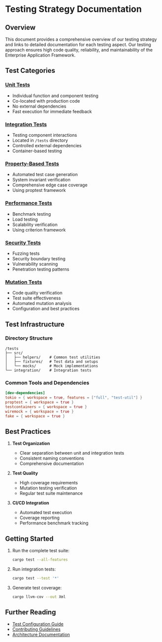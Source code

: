 # Testing Strategy Documentation

## Overview

This document provides a comprehensive overview of our testing strategy and links to detailed documentation for each testing aspect. Our testing approach ensures high code quality, reliability, and maintainability of the Enterprise Application Framework.

## Test Categories

### [Unit Tests](unit-tests.md)

- Individual function and component testing
- Co-located with production code
- No external dependencies
- Fast execution for immediate feedback

### [Integration Tests](integration-tests.md)

- Testing component interactions
- Located in `/tests` directory
- Controlled external dependencies
- Container-based testing

### [Property-Based Tests](property-tests.md)

- Automated test case generation
- System invariant verification
- Comprehensive edge case coverage
- Using proptest framework

### [Performance Tests](performance-tests.md)

- Benchmark testing
- Load testing
- Scalability verification
- Using criterion framework

### [Security Tests](security-tests.md)

- Fuzzing tests
- Security boundary testing
- Vulnerability scanning
- Penetration testing patterns

### [Mutation Tests](mutation-tests.md)

- Code quality verification
- Test suite effectiveness
- Automated mutation analysis
- Configuration and best practices

## Test Infrastructure

### Directory Structure

```
/tests
├── src/
│   ├── helpers/    # Common test utilities
│   ├── fixtures/   # Test data and setups
│   └── mocks/      # Mock implementations
└── integration/    # Integration tests
```

### Common Tools and Dependencies

```toml
[dev-dependencies]
tokio = { workspace = true, features = ["full", "test-util"] }
proptest = { workspace = true }
testcontainers = { workspace = true }
wiremock = { workspace = true }
fake = { workspace = true }
```

## Best Practices

1. **Test Organization**
   - Clear separation between unit and integration tests
   - Consistent naming conventions
   - Comprehensive documentation

2. **Test Quality**
   - High coverage requirements
   - Mutation testing verification
   - Regular test suite maintenance

3. **CI/CD Integration**
   - Automated test execution
   - Coverage reporting
   - Performance benchmark tracking

## Getting Started

1. Run the complete test suite:

   ```bash
   cargo test --all-features
   ```

2. Run integration tests:

   ```bash
   cargo test --test '*'
   ```

3. Generate test coverage:

   ```bash
   cargo llvm-cov --out Xml
   ```

## Further Reading

- [Test Configuration Guide](test-configuration.md)
- [Contributing Guidelines](../CONTRIBUTING.md)
- [Architecture Documentation](../ARCHITECTURE.md)
